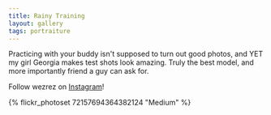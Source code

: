 ```yaml
---
title: Rainy Training
layout: gallery
tags: portraiture
---
```


Practicing with your buddy isn't supposed to turn out good photos, and YET my girl Georgia makes test shots look amazing. Truly the best model, and more importantly friend a guy can ask for. 

Follow wezrez on [Instagram](https://www.instagram.com/wezrez)!

{% flickr_photoset 72157694364382124 "Medium" %}